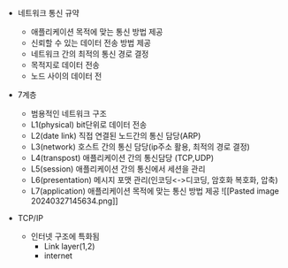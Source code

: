 - 네트워크 통신 규약
	- 애플리케이션 목적에 맞는 통신 방법 제공
	- 신뢰할 수 있는 데이터 전송 방법 제공
	- 네트워크 간의 최적의 통신 경로 결정
	- 목적지로 데이터 전송
	- 노드 사이의 데이터 전
- 7계층
	- 범용적인 네트워크 구조
	- L1(physical) bit단위로 데이터 전송
	- L2(date link) 직접 연결된 노드간의 통신 담당(ARP)
	- L3(network) 호스트 간의 통신 담당(ip주소 활용, 최적의 경로 결정)
	- L4(transpost) 애플리케이션 간의 통신담당 (TCP,UDP)
	- L5(session) 애플리케이션 간의 통신에서 세션을 관리
	- L6(presentation) 메시지 포맷 관리(인코딩<->디코딩, 암호화 복호화, 압축)
	- L7(application) 애플리케이션 목적에 맞는 통신 방법 제공
![[Pasted image 20240327145634.png]]

- TCP/IP
	- 인터넷 구조에 특화됨
		- Link layer(1,2)
		- internet 